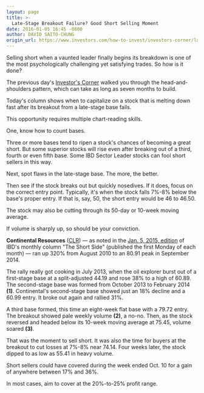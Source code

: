 ```yaml
---
layout: page
title: >-
  Late-Stage Breakout Failure? Good Short Selling Moment
date: 2016-01-05 16:45 -0800
author: DAVID SAITO-CHUNG
origin_url: https://www.investors.com/how-to-invest/investors-corner/late-stage-breakout-failure-good-short-selling-moment
---
```





Selling short when a vaunted leader finally begins its breakdown is one of the most psychologically challenging yet satisfying trades. So how is it done?


The previous day's [Investor's Corner](http://education.investors.com/investors-corner.htm) walked you through the head-and-shoulders pattern, which can take as long as seven months to build.


Today's column shows when to capitalize on a stock that is melting down fast after its breakout from a late-stage base fails.


This opportunity requires multiple chart-reading skills.


One, know how to count bases.


Three or more bases tend to ripen a stock's chances of becoming a great short. But some superior stocks will rise even after breaking out of a third, fourth or even fifth base. Some IBD Sector Leader stocks can fool short sellers in this way.


Next, spot flaws in the late-stage base. The more, the better.


Then see if the stock breaks out but quickly nosedives. If it does, focus on the correct entry point. Typically, it's when the stock falls 7%-8% below the base's proper entry. If that is, say, 50, the short entry would be 46 to 46.50.


The stock may also be cutting through its 50-day or 10-week moving average.


If volume is sharply up, so should be your conviction.


**Continental Resources** ([CLR](https://research.investors.com/quote.aspx?symbol=CLR)) — as noted in the [Jan. 5, 2015, edition](http://news.investors.com/investing-the-short-side/010215-732986-how-to-sell-short.htm) of IBD's monthly column "The Short Side" (published the first Monday of each month) — ran up 320% from August 2010 to an 80.91 peak in September 2014.


The rally really got cooking in July 2013, when the oil explorer burst out of a first-stage base at a split-adjusted 44.19 and rose 38% to a high of 60.89. The second-stage base was formed from October 2013 to February 2014 **(1)**. Continental's second-stage base showed just an 18% decline and a 60.99 entry. It broke out again and rallied 31%.


A third base formed, this time an eight-week flat base with a 79.72 entry. The breakout showed pale weekly volume **(2)**, a no-no. Then, as the stock reversed and headed below its 10-week moving average at 75.45, volume soared **(3)**.


That was the moment to sell short. It was also the time for buyers at the breakout to cut losses at 7%-8% near 74.14. Four weeks later, the stock dipped to as low as 55.41 in heavy volume.


Short sellers could have covered during the week ended Oct. 10 for a gain of anywhere between 17% and 36%.


In most cases, aim to cover at the 20%-to-25% profit range.




